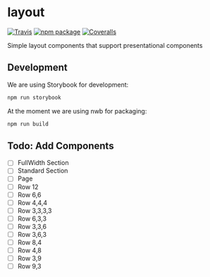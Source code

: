 # layout
[![Travis][build-badge]][build]
[![npm package][npm-badge]][npm]
[![Coveralls][coveralls-badge]][coveralls]

Simple layout components that support presentational components

## Development
We are using Storybook for development:

```Bash
npm run storybook
```

At the moment we are using nwb for packaging:

```Bash
npm run build
```

## Todo: Add Components
 - [ ] FullWidth Section
 - [ ] Standard Section
 - [ ] Page
 - [ ] Row 12
 - [ ] Row 6,6
 - [ ] Row 4,4,4
 - [ ] Row 3,3,3,3
 - [ ] Row 6,3,3
 - [ ] Row 3,3,6
 - [ ] Row 3,6,3
 - [ ] Row 8,4
 - [ ] Row 4,8
 - [ ] Row 3,9
 - [ ] Row 9,3

[build-badge]: https://img.shields.io/travis/user/repo/master.png?style=flat-square
[build]: https://travis-ci.org/root-systems/layout.svg?branch=master

[npm-badge]: https://img.shields.io/npm/v/npm-package.png?style=flat-square
[npm]: https://www.npmjs.org/package/npm-package

[coveralls-badge]: https://img.shields.io/coveralls/user/repo/master.png?style=flat-square
[coveralls]: https://coveralls.io/github/user/repo
